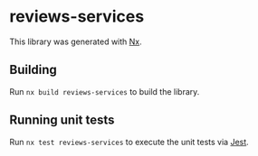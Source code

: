 # reviews-services

This library was generated with [Nx](https://nx.dev).

## Building

Run `nx build reviews-services` to build the library.

## Running unit tests

Run `nx test reviews-services` to execute the unit tests via [Jest](https://jestjs.io).
